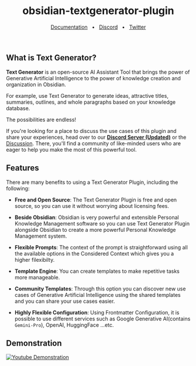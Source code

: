 <h1 align="center">obsidian-textgenerator-plugin</h1>

<div align="center">
  <a href="https://bit.ly/tg_docs">Documentation</a>
  <span>&nbsp;&nbsp;•&nbsp;&nbsp;</span>
  <a href="https://discord.gg/mEhvhkRfq5">Discord</a>
  <span>&nbsp;&nbsp;•&nbsp;&nbsp;</span>
  <a href="https://img.shields.io/twitter/follow/TextGenPlugin?style=social)](https://twitter.com/intent/follow?screen_name=TextGenPlugin">Twitter</a>
  <br />
  <br />
  <br />
</div>

## What is Text Generator?

**Text Generator** is an open-source AI Assistant Tool that brings the power of Generative Artificial Intelligence to the power of knowledge creation and organization in Obsidian.

For example, use Text Generator to generate ideas, attractive titles, summaries, outlines, and whole paragraphs based on your knowledge database.

The possibilities are endless!

If you're looking for a place to discuss the use cases of this plugin and share your experiences, head over to our [**Discord Server (Updated)**](https://discord.gg/BRYqetyjag) or the [Discussion](https://github.com/nhaouari/obsidian-textgenerator-plugin/discussions/categories/use-cases). There, you'll find a community of like-minded users who are eager to help you make the most of this powerful tool.

## Features

There are many benefits to using a Text Generator Plugin, including the following:

- **Free and Open Source**: The Text Generator Plugin is free and open source, so you can use it without worrying about licensing fees.

- **Beside Obsidian**: Obsidian is very powerful and extensible Personal Knowledge Management software so you can use Text Generator Plugin alongside Obsidian to create a more powerful Personal Knowledge Management system.

- **Flexible Prompts**: The context of the prompt is straightforward using all the available options in the Considered Context which gives you a higher filexibilty.

- **Template Engine**: You can create templates to make repetitive tasks more manageable.

- **Community Templates**: Through this option you can discover new use cases of Generative Artificial Intelligence using the shared templates and you can share your use cases easier.

- **Highly Flexible Configuration**: Using Frontmatter Configuration, it is possible to use different services such as Google Generative AI(contains `Gemini-Pro`), OpenAI, HuggingFace ...etc.

## Demonstration

[![Youtube Demonstration](https://img.youtube.com/vi/OergqWCdFKc/0.jpg)](https://www.youtube.com/watch?v=OergqWCdFKc)
